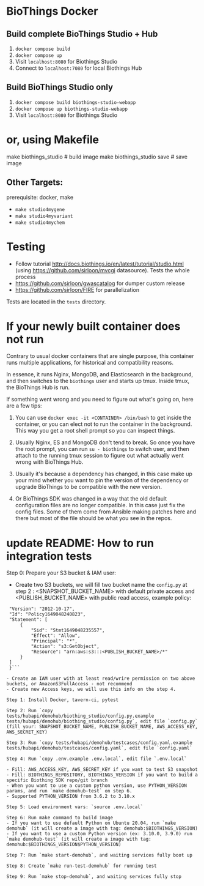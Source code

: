 # BioThings Docker

## Build complete BioThings Studio + Hub
1. `docker compose build`
2. `docker compose up`
3. Visit `localhost:8080` for Biothings Studio
4. Connect to `localhost:7080` for local Biothings Hub

## Build BioThings Studio only
1. `docker compose build biothings-studio-webapp`
2. `docker compose up biothings-studio-webapp`
3. Visit `localhost:8080` for Biothings Studio

# or, using Makefile
make biothings_studio       # build image
make biothings_studio save  # save image

## Other Targets:

prerequisite:  docker, make

- `make studio4mygene`
- `make studio4myvariant`
- `make studio4mychem`


# Testing
- Follow tutorial http://docs.biothings.io/en/latest/tutorial/studio.html
  (using https://github.com/sirloon/mvcgi datasource). Tests the whole process
- https://github.com/sirloon/gwascatalog for dumper custom release
- https://github.com/sirloon/FIRE for parallelization

Tests are located in the `tests` directory.


# If your newly built container does not run

Contrary to usual docker containers that are single purpose, this container
runs multiple applications, for historical and compatibility reasons.

In essence, it runs Nginx, MongoDB, and Elasticsearch in the background, and then switches
to the `biothings` user and starts up tmux. Inside tmux, the BioThings Hub is run.

If something went wrong and you need to figure out what's going on, here are a few
tips:

1. You can use `docker exec -it <CONTAINER> /bin/bash` to get inside the container, or
you can elect not to run the container in the background. This way you get a root shell
prompt so you can inspect things.

2. Usually Nginx, ES and MongoDB don't tend to break. So once you have the root prompt, 
you can run `su - biothings` to switch user, and then attach to the running tmux session
to figure out what actually went wrong with BioThings Hub.

3. Usually it's because a dependency has changed, in this case make up your mind whether 
you want to pin the version of the dependency or upgrade BioThings to be compatible with
the new version.

4. Or BioThings SDK was changed in a way that the old default configuration files are no
longer compatible. In this case just fix the config files. Some of them come from 
Ansible making patches here and there but most of the file should be what you see in the
repos.


# update README: How to run integration tests

Step 0: Prepare your S3 bucket & IAM user:
   - Create two S3 buckets, we will fill two bucket name the `config.py` at step 2 : <SNAPSHOT_BUCKET_NAME> with default private access and <PUBLISH_BUCKET_NAME> with public read access, example policy:
   ```{
    "Version": "2012-10-17",
    "Id": "Policy1649048240823",
    "Statement": [
        {
            "Sid": "Stmt1649048235557",
            "Effect": "Allow",
            "Principal": "*",
            "Action": "s3:GetObject",
            "Resource": "arn:aws:s3:::<PUBLISH_BUCKET_NAME>/*"
        }
    ]
    }```

   - Create an IAM user with at least read/wrire permission on two above buckets, or AmazonS3FullAccess - not recommend
   - Create new Access keys, we will use this info on the step 4.

Step 1: Install Docker, tavern-ci, pytest

Step 2: Run `copy tests/hubapi/demohub/biothing_studio/config.py.example tests/hubapi/demohub/biothing_studio/config.py`, edit file `config.py` (fill your: SNAPSHOT_BUCKET_NAME, PUBLISH_BUCKET_NAME, AWS_ACCESS_KEY, AWS_SECRET_KEY)

Step 3: Run `copy tests/hubapi/demohub/testcases/config.yaml.example tests/hubapi/demohub/testcases/config.yaml`, edit file `config.yaml`

Step 4: Run `copy .env.example .env.local`, edit file `.env.local`

  - Fill: AWS_ACCESS_KEY, AWS_SECRET_KEY if you want to test S3 snapshot
  - Fill: BIOTHINGS_REPOSITORY, BIOTHINGS_VERSION if you want to build a specific Biothing SDK repo/git branch
  - When you want to use a custom python version, use PYTHON_VERSION params, and run `make demohub-test` on step 6.
  - Supported PYTHON_VERSION from 3.6.2 to 3.10.x

Step 5: Load environment vars: `source .env.local`

Step 6: Run make command to build image
  - If you want to use default Python on Ubuntu 20.04, run `make demohub` (it will create a image with tag: demohub:$BIOTHINGS_VERSION)
  - If you want to use a custom Python version (ex: 3.10.0, 3.9.0) run `make demohub-test` (it will create a image with tag: demohub:$BIOTHINGS_VERSION$PYTHON_VERSION)

Step 7: Run `make start-demohub`, and waiting services fully boot up

Step 8: Create `make run-test-demohub` for running test

Step 9: Run `make stop-demohub`, and waiting services fully stop
